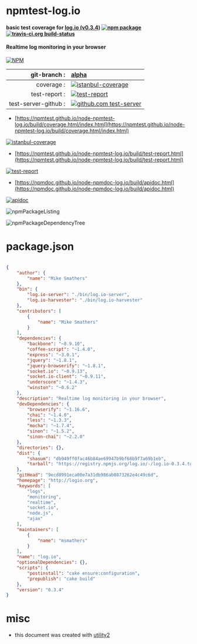# npmtest-log.io

#### basic test coverage for  [log.io (v0.3.4)](http://logio.org)  [![npm package](https://img.shields.io/npm/v/npmtest-log.io.svg?style=flat-square)](https://www.npmjs.org/package/npmtest-log.io) [![travis-ci.org build-status](https://api.travis-ci.org/npmtest/node-npmtest-log.io.svg)](https://travis-ci.org/npmtest/node-npmtest-log.io)

#### Realtime log monitoring in your browser

[![NPM](https://nodei.co/npm/log.io.png?downloads=true&downloadRank=true&stars=true)](https://www.npmjs.com/package/log.io)

| git-branch : | [alpha](https://github.com/npmtest/node-npmtest-log.io/tree/alpha)|
|--:|:--|
| coverage : | [![istanbul-coverage](https://npmtest.github.io/node-npmtest-log.io/build/coverage.badge.svg)](https://npmtest.github.io/node-npmtest-log.io/build/coverage.html/index.html)|
| test-report : | [![test-report](https://npmtest.github.io/node-npmtest-log.io/build/test-report.badge.svg)](https://npmtest.github.io/node-npmtest-log.io/build/test-report.html)|
| test-server-github : | [![github.com test-server](https://npmtest.github.io/node-npmtest-log.io/GitHub-Mark-32px.png)](https://npmtest.github.io/node-npmtest-log.io/build/app/index.html) | | build-artifacts : | [![build-artifacts](https://npmtest.github.io/node-npmtest-log.io/glyphicons_144_folder_open.png)](https://github.com/npmtest/node-npmtest-log.io/tree/gh-pages/build)|

- [https://npmtest.github.io/node-npmtest-log.io/build/coverage.html/index.html](https://npmtest.github.io/node-npmtest-log.io/build/coverage.html/index.html)

[![istanbul-coverage](https://npmtest.github.io/node-npmtest-log.io/build/screenCapture.buildCi.browser.%252Ftmp%252Fbuild%252Fcoverage.lib.html.png)](https://npmtest.github.io/node-npmtest-log.io/build/coverage.html/index.html)

- [https://npmtest.github.io/node-npmtest-log.io/build/test-report.html](https://npmtest.github.io/node-npmtest-log.io/build/test-report.html)

[![test-report](https://npmtest.github.io/node-npmtest-log.io/build/screenCapture.buildCi.browser.%252Ftmp%252Fbuild%252Ftest-report.html.png)](https://npmtest.github.io/node-npmtest-log.io/build/test-report.html)

- [https://npmdoc.github.io/node-npmdoc-log.io/build/apidoc.html](https://npmdoc.github.io/node-npmdoc-log.io/build/apidoc.html)

[![apidoc](https://npmdoc.github.io/node-npmdoc-log.io/build/screenCapture.buildCi.browser.%252Ftmp%252Fbuild%252Fapidoc.html.png)](https://npmdoc.github.io/node-npmdoc-log.io/build/apidoc.html)

![npmPackageListing](https://npmtest.github.io/node-npmtest-log.io/build/screenCapture.npmPackageListing.svg)

![npmPackageDependencyTree](https://npmtest.github.io/node-npmtest-log.io/build/screenCapture.npmPackageDependencyTree.svg)



# package.json

```json

{
    "author": {
        "name": "Mike Smathers"
    },
    "bin": {
        "log.io-server": "./bin/log.io-server",
        "log.io-harvester": "./bin/log.io-harvester"
    },
    "contributors": [
        {
            "name": "Mike Smathers"
        }
    ],
    "dependencies": {
        "backbone": "~0.9.10",
        "coffee-script": "~1.4.0",
        "express": "~3.0.1",
        "jquery": "~1.8.1",
        "jquery-browserify": "~1.8.1",
        "socket.io": "~0.9.13",
        "socket.io-client": "~0.9.11",
        "underscore": "~1.4.3",
        "winston": "~0.6.2"
    },
    "description": "Realtime log monitoring in your browser",
    "devDependencies": {
        "browserify": "~1.16.6",
        "chai": "~1.4.0",
        "less": "~1.3.3",
        "mocha": "~1.7.4",
        "sinon": "~1.5.2",
        "sinon-chai": "~2.2.0"
    },
    "directories": {},
    "dist": {
        "shasum": "db949ff0fac46b84ae69947b9bf68b9f7a69b1eb",
        "tarball": "https://registry.npmjs.org/log.io/-/log.io-0.3.4.tgz"
    },
    "gitHead": "9ecd8991eca00e7a31db986ab0873262e4c49c6d",
    "homepage": "http://logio.org",
    "keywords": [
        "logs",
        "monitoring",
        "realtime",
        "socket.io",
        "node.js",
        "ajax"
    ],
    "maintainers": [
        {
            "name": "msmathers"
        }
    ],
    "name": "log.io",
    "optionalDependencies": {},
    "scripts": {
        "postinstall": "cake ensure:configuration",
        "prepublish": "cake build"
    },
    "version": "0.3.4"
}
```



# misc
- this document was created with [utility2](https://github.com/kaizhu256/node-utility2)
